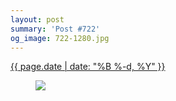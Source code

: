 ```yaml
---
layout: post
summary: 'Post #722'
og_image: 722-1280.jpg
---
```


<div class="post">
 <time>
  <a href="/722">
   {{ page.date | date: "%B %-d, %Y" }}
  </a>
 </time>
 <a href="/722">
  <figure data-taken="2/24/2018">
   <img sizes="(min-width: 700px) 50vw, calc(100vw - 2rem)" src="{{ site.assets_url }}/722-640.jpg" srcset="{{ site.assets_url }}/722-320.jpg 320w, {{ site.assets_url }}/722-640.jpg 640w, {{ site.assets_url }}/722-960.jpg 960w, {{ site.assets_url }}/722-1280.jpg 1280w"/>
  </figure>
 </a>
</div>
